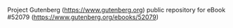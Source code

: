 Project Gutenberg (https://www.gutenberg.org) public repository for
eBook #52079 (https://www.gutenberg.org/ebooks/52079)
